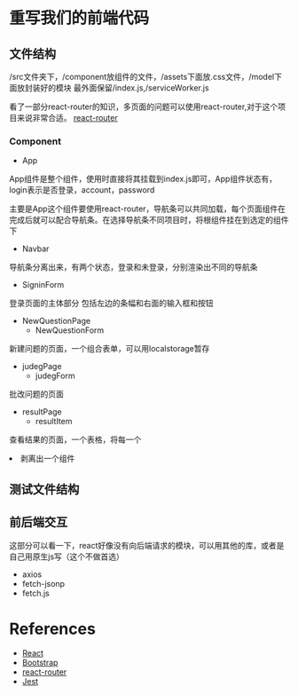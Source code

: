 # 重写我们的前端代码

## 文件结构
/src文件夹下，/component放组件的文件，/assets下面放.css文件，/model下面放封装好的模块
最外面保留/index.js,/serviceWorker.js

看了一部分react-router的知识，多页面的问题可以使用react-router,对于这个项目来说非常合适。
[react-router](https://reacttraining.com/react-router/web/guides/quick-start)<br/>

### Component
* App

App组件是整个组件，使用时直接将其挂载到index.js即可，App组件状态有，login表示是否登录，account，password

主要是App这个组件要使用react-router，导航条可以共同加载，每个页面组件在完成后就可以配合导航条。在选择导航条不同项目时，将根组件挂在到选定的组件下

* Navbar

导航条分离出来，有两个状态，登录和未登录，分别渲染出不同的导航条

* SigninForm

登录页面的主体部分 包括左边的条幅和右面的输入框和按钮

* NewQuestionPage
    * NewQuestionForm

新建问题的页面，一个组合表单，可以用localstorage暂存

* judegPage
    * judegForm

批改问题的页面

* resultPage
    * resultItem

查看结果的页面，一个表格，将每一个<li>剥离出一个组件

## 测试文件结构

## 前后端交互
这部分可以看一下，react好像没有向后端请求的模块，可以用其他的库，或者是自己用原生js写（这个不做首选）
* axios
* fetch-jsonp
* fetch.js

# References
* [React](https://reactjs.org/)<br/>
* [Bootstrap](https://v3.bootcss.com/css/)<br/>
* [react-router](https://reacttraining.com/react-router/web/guides/quick-start)<br/>
* [Jest](https://jestjs.io/)<br/>